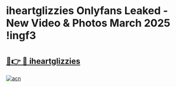 # iheartglizzies Onlyfans Leaked - New Video & Photos March 2025 !ingf3

# <h2><a href="https://fwz6m2.iuczelnia.edu.pl?title=iheartglizzies&ref=ingf3">🔗👉 🔴 iheartglizzies</a></h2>

[![acn](https://github.com/user-attachments/assets/0f9c940e-d8b0-45ae-aac7-cd30a18b3e1c)](https://fwz6m2.iuczelnia.edu.pl?title=iheartglizzies&ref=ingf3)

